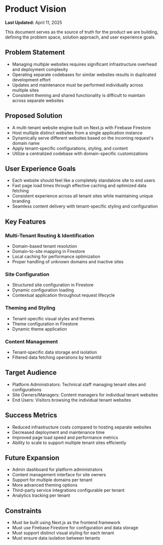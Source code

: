 # Product Vision

**Last Updated:** April 11, 2025

This document serves as the source of truth for the product we are building, defining the problem space, solution approach, and user experience goals.

## Problem Statement

* Managing multiple websites requires significant infrastructure overhead and deployment complexity
* Operating separate codebases for similar websites results in duplicated development effort
* Updates and maintenance must be performed individually across multiple sites
* Consistent theming and shared functionality is difficult to maintain across separate websites

## Proposed Solution

* A multi-tenant website engine built on Next.js with Firebase Firestore
* Host multiple distinct websites from a single application instance
* Dynamically serve different websites based on the incoming request's domain name
* Apply tenant-specific configurations, styling, and content
* Utilize a centralized codebase with domain-specific customizations

## User Experience Goals

* Each website should feel like a completely standalone site to end users
* Fast page load times through effective caching and optimized data fetching
* Consistent experience across all tenant sites while maintaining unique branding
* Seamless content delivery with tenant-specific styling and configuration

## Key Features

### Multi-Tenant Routing & Identification
* Domain-based tenant resolution
* Domain-to-site mapping in Firestore
* Local caching for performance optimization
* Proper handling of unknown domains and inactive sites

### Site Configuration
* Structured site configuration in Firestore
* Dynamic configuration loading
* Contextual application throughout request lifecycle

### Theming and Styling
* Tenant-specific visual styles and themes
* Theme configuration in Firestore
* Dynamic theme application

### Content Management
* Tenant-specific data storage and isolation
* Filtered data fetching operations by tenantId

## Target Audience
* Platform Administrators: Technical staff managing tenant sites and configurations
* Site Owners/Managers: Content managers for individual tenant websites
* End Users: Visitors browsing the individual tenant websites

## Success Metrics
* Reduced infrastructure costs compared to hosting separate websites
* Decreased deployment and maintenance time
* Improved page load speed and performance metrics
* Ability to scale to support multiple tenant sites efficiently

## Future Expansion
* Admin dashboard for platform administrators
* Content management interface for site owners
* Support for multiple domains per tenant
* More advanced theming options
* Third-party service integrations configurable per tenant
* Analytics tracking per tenant

## Constraints
* Must be built using Next.js as the frontend framework
* Must use Firebase Firestore for configuration and data storage
* Must support distinct visual styling for each tenant
* Must ensure data isolation between tenants